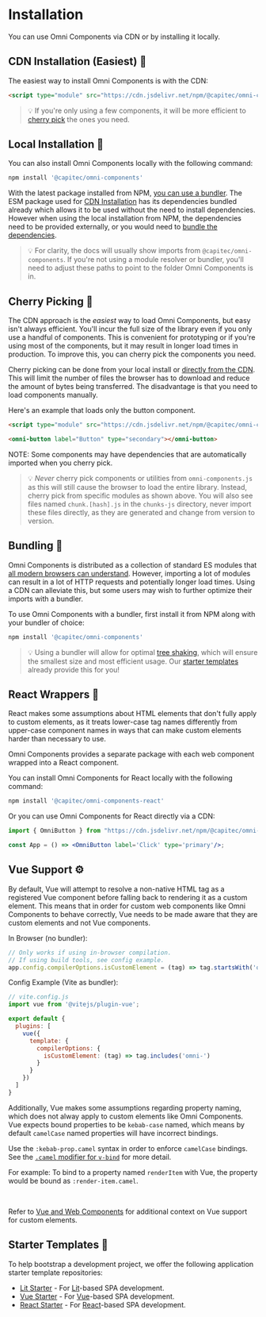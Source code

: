 # Installation

You can use Omni Components via CDN or by installing it locally. 


## CDN Installation (Easiest) 📡

The easiest way to install Omni Components is with the CDN:

```html
<script type="module" src="https://cdn.jsdelivr.net/npm/@capitec/omni-components@esm/dist/omni-components.js"></script>
```

> 💡 If you're only using a few components, it will be more efficient to [cherry pick](#cherry-picking-) the ones you need.

## Local Installation 💾

You can also install Omni Components locally with the following command:

```bash
npm install '@capitec/omni-components'
```

With the latest package installed from NPM, [you can use a bundler](#bundling-). The ESM package used for [CDN Installation](#cdn-installation-(easiest)-) has its dependencies bundled already which allows it to be used without the need to install dependencies. However when using the local installation from NPM, the dependencies need to be provided externally, or you would need to [bundle the dependencies](#bundling-).

> 💡 For clarity, the docs will usually show imports from `@capitec/omni-components`. If you're not using a module resolver or bundler, you'll need to adjust these paths to point to the folder Omni Components is in.


## Cherry Picking 🍒

The CDN approach is the _easiest_ way to load Omni Components, but easy isn't always efficient. You'll incur the full size of the library even if you only use a handful of components. This is convenient for prototyping or if you're using most of the components, but it may result in longer load times in production. To improve this, you can cherry pick the components you need.

Cherry picking can be done from your local install or [directly from the CDN](https://cdn.jsdelivr.net/npm/@capitec/omni-components@esm/). This will limit the number of files the browser has to download and reduce the amount of bytes being transferred. The disadvantage is that you need to load components manually.

Here's an example that loads only the button component.


```html
<script type="module" src="https://cdn.jsdelivr.net/npm/@capitec/omni-components@esm/dist/button/Button.js"></script>

<omni-button label="Button" type="secondary"></omni-button>
```

NOTE: Some components may have dependencies that are automatically imported when you cherry pick.

> 💡  _Never_ cherry pick components or utilities from `omni-components.js` as this will still cause the browser to load the entire library. Instead, cherry pick from specific modules as shown above. You will also see files named `chunk.[hash].js` in the `chunks-js` directory, never import these files directly, as they are generated and change from version to version.

## Bundling 💼

Omni Components is distributed as a collection of standard ES modules that [all modern browsers can understand](https://caniuse.com/es6-module). However, importing a lot of modules can result in a lot of HTTP requests and potentially longer load times. Using a CDN can alleviate this, but some users may wish to further optimize their imports with a bundler.

To use Omni Components with a bundler, first install it from NPM along with your bundler of choice:

```bash
npm install '@capitec/omni-components'
```

> 💡 Using a bundler will allow for optimal [tree shaking](https://developer.mozilla.org/en-US/docs/Glossary/Tree_shaking), which will ensure the smallest size and most efficient usage. Our [starter templates](#starter-templates-) already provide this for you!



## React Wrappers 🎁

React makes some assumptions about HTML elements that don't fully apply to custom elements, as it treats lower-case tag names differently from upper-case component names in ways that can make custom elements harder than necessary to use. 

Omni Components provides a separate package with each web component wrapped into a React component.


You can install Omni Components for React locally with the following command:

```bash
npm install '@capitec/omni-components-react'
```

Or you can use Omni Components for React directly via a CDN:
```jsx
import { OmniButton } from "https://cdn.jsdelivr.net/npm/@capitec/omni-components-react@esm/button/index.js";

const App = () => <OmniButton label='Click' type='primary'/>; 
```

## Vue Support ⚙

By default, Vue will attempt to resolve a non-native HTML tag as a registered Vue component before falling back to rendering it as a custom element. 
This means that in order for custom web components like Omni Components to behave correctly, Vue needs to be made aware that they are custom elements and not Vue components.

In Browser (no bundler):
```js
// Only works if using in-browser compilation.
// If using build tools, see config example.
app.config.compilerOptions.isCustomElement = (tag) => tag.startsWith('omni-');
```

Config Example (Vite as bundler): 
```js
// vite.config.js
import vue from '@vitejs/plugin-vue';

export default {
  plugins: [
    vue({
      template: {
        compilerOptions: {
          isCustomElement: (tag) => tag.includes('omni-')
        }
      }
    })
  ]
}
```

Additionally, Vue makes some assumptions regarding property naming, which does not alway apply to custom elements like Omni Components.
Vue expects bound properties to be `kebab-case` named, which means by default `camelCase` named properties will have incorrect bindings.

Use the `:kebab-prop.camel` syntax in order to enforce `camelCase` bindings. See the [`.camel` modifier for `v-bind`](https://vuejs.org/api/built-in-directives.html#v-bind) for more detail.

For example: To bind to a property named `renderItem` with Vue, the property would be bound as `:render-item.camel`.

<br/>

Refer to [Vue and Web Components](https://vuejs.org/guide/extras/web-components.html#using-custom-elements-in-vue) for additional context on Vue support for custom elements.



## Starter Templates 🔰

To help bootstrap a development project, we offer the following application starter template repositories:

* [Lit Starter](https://github.com/capitec/template-pwa-lit) - For [Lit](https://lit.dev)-based SPA development.
* [Vue Starter](https://github.com/capitec/template-pwa-vue) - For [Vue](https://vuejs.org/)-based SPA development.
* [React Starter](https://github.com/capitec/template-pwa-react) - For [React](https://react.dev/)-based SPA development.
